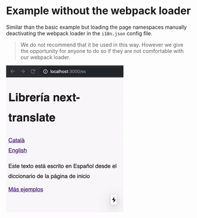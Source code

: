 # Example without the webpack loader

Similar than the basic example but loading the page namespaces manually deactivating the webpack loader in the `i18n.json` config file.

> We do not recommend that it be used in this way. However we give the opportunity for anyone to do so if they are not comfortable with our webpack loader.

![next-translate](../../images/translation-prerendered.gif 'Translations in prerendered pages')

